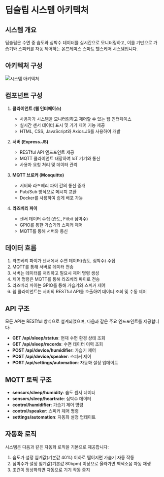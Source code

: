 # 딥슬립 시스템 아키텍처

## 시스템 개요

딥슬립은 수면 중 습도와 심박수 데이터를 실시간으로 모니터링하고, 이를 기반으로 가습기와 스피커를 자동 제어하는 온프레미스 스마트 헬스케어 시스템입니다.

## 아키텍처 구성

![시스템 아키텍처](https://mermaid.ink/img/pako:eNqNk09v2zAMxb-K4FMG7EO2XoIAbRdgGDCgHVasK3RQJCYRYkuGJLdZkO-eSHZcO2tR-WJL7_34R1LsjWQMvDF_VEKfRJONyrbAh0pCHIXCKtBAcAoLmf6Gp1-L02wGx_jVp49wXORbxyhIwSWRJVqgOtCK0RmZQpHAl_gRrXSXjXXiMYjIlL-QZJ2BEyO91a4DuRsJBx8W2LcyYU0pkx8m5M5EwgECQ_LRy_Xv1YfJH9BNiw1ZVy9hvsSMQ00HiAc4lRQfxvIAp4r-XqHrNfTv3-Z2Zw_wXbRq4CtdqbI1Qr7C-dXLTp7EGhZRFMUL2BZUkUQoNM7bIKXgW1LW-B5Db41S76fgH6aYLrH5x-rNfpnR-D_Nif7GfR-4lK5BmrFpkHb8XM7jbDCHiW0G0zk7ORFW7DQEfFZXcNbTxZ9YeSIJumuNpjg_0DJZO3xPXbuUqT0_Xm_3hH0nHI33bsOuLCWkpGvDdm4jtTRXz4z_VNSjd-g0bFXvXvtODrJ3OXofqGFxK4zWN6yjpnc9pZbrqmqdw7dRLblxVmx7ZnStHb5K7vvs2NRwc-HV83N1V1TUcHPzHNbC2Iu_F5VzpQ)

## 컴포넌트 구성

1. **클라이언트 (웹 인터페이스)**

   - 사용자가 시스템을 모니터링하고 제어할 수 있는 웹 인터페이스
   - 실시간 센서 데이터 표시 및 기기 제어 기능 제공
   - HTML, CSS, JavaScript와 Axios.JS를 사용하여 개발

2. **서버 (Express.JS)**

   - RESTful API 엔드포인트 제공
   - MQTT 클라이언트 내장하여 IoT 기기와 통신
   - 사용자 요청 처리 및 데이터 관리

3. **MQTT 브로커 (Mosquitto)**

   - 서버와 라즈베리 파이 간의 통신 중개
   - Pub/Sub 방식으로 메시지 교환
   - Docker를 사용하여 쉽게 배포 가능

4. **라즈베리 파이**
   - 센서 데이터 수집 (습도, Fitbit 심박수)
   - GPIO를 통한 가습기와 스피커 제어
   - MQTT를 통해 서버와 통신

## 데이터 흐름

1. 라즈베리 파이가 센서에서 수면 데이터(습도, 심박수) 수집
2. MQTT를 통해 서버로 데이터 전송
3. 서버는 데이터를 처리하고 필요시 제어 명령 생성
4. 제어 명령은 MQTT를 통해 라즈베리 파이로 전송
5. 라즈베리 파이는 GPIO를 통해 가습기와 스피커 제어
6. 웹 클라이언트는 서버의 RESTful API를 호출하여 데이터 조회 및 수동 제어

## API 구조

모든 API는 RESTful 방식으로 설계되었으며, 다음과 같은 주요 엔드포인트를 제공합니다:

- **GET /api/sleep/status**: 현재 수면 환경 상태 조회
- **GET /api/sleep/records**: 수면 데이터 이력 조회
- **POST /api/device/humidifier**: 가습기 제어
- **POST /api/device/speaker**: 스피커 제어
- **POST /api/settings/automation**: 자동화 설정 업데이트

## MQTT 토픽 구조

- **sensors/sleep/humidity**: 습도 센서 데이터
- **sensors/sleep/heartrate**: 심박수 데이터
- **control/humidifier**: 가습기 제어 명령
- **control/speaker**: 스피커 제어 명령
- **settings/automation**: 자동화 설정 업데이트

## 자동화 로직

시스템은 다음과 같은 자동화 로직을 기본으로 제공합니다:

1. 습도가 설정 임계값(기본값 40%) 이하로 떨어지면 가습기 자동 작동
2. 심박수가 설정 임계값(기본값 80bpm) 이상으로 올라가면 백색소음 자동 재생
3. 조건이 정상화되면 자동으로 기기 작동 중지
